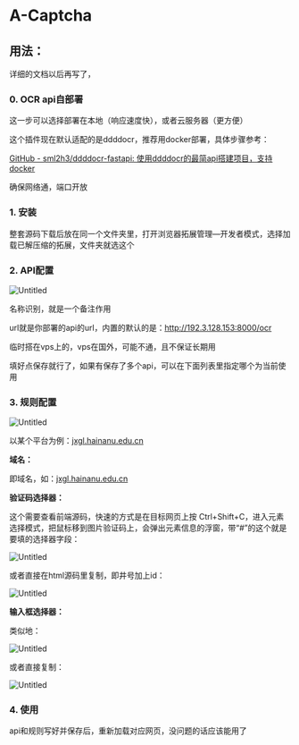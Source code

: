 # A-Captcha

## 用法：

详细的文档以后再写了，

### 0. OCR api自部署

这一步可以选择部署在本地（响应速度快），或者云服务器（更方便）

这个插件现在默认适配的是ddddocr，推荐用docker部署，具体步骤参考：

[GitHub - sml2h3/ddddocr-fastapi: 使用ddddocr的最简api搭建项目，支持docker](https://github.com/sml2h3/ddddocr-fastapi?tab=readme-ov-file#-ddddocr-api)

确保网络通，端口开放

### 1. 安装

整套源码下载后放在同一个文件夹里，打开浏览器拓展管理—开发者模式，选择加载已解压缩的拓展，文件夹就选这个

### 2. API配置

![Untitled](https://prod-files-secure.s3.us-west-2.amazonaws.com/3b7cacab-a4cf-4729-af39-5b0b3625ed16/e9c249dd-35ce-4235-8de1-c3b08cfd185d/Untitled.png)

名称识别，就是一个备注作用

url就是你部署的api的url，内置的默认的是：http://192.3.128.153:8000/ocr

临时搭在vps上的，vps在国外，可能不通，且不保证长期用

填好点保存就行了，如果有保存了多个api，可以在下面列表里指定哪个为当前使用

### 3. 规则配置

![Untitled](https://prod-files-secure.s3.us-west-2.amazonaws.com/3b7cacab-a4cf-4729-af39-5b0b3625ed16/ef016006-7fee-49a4-8322-bc75e89f8f04/Untitled.png)

以某个平台为例：[jxgl.hainanu.edu.cn](http://jxgl.hainanu.edu.cn/)

**域名：**

即域名，如：[jxgl.hainanu.edu.cn](http://jxgl.hainanu.edu.cn/)

**验证码选择器：**

这个需要查看前端源码，快速的方式是在目标网页上按 Ctrl+Shift+C，进入元素选择模式，把鼠标移到图片验证码上，会弹出元素信息的浮窗，带“#”的这个就是要填的选择器字段：

![Untitled](https://prod-files-secure.s3.us-west-2.amazonaws.com/3b7cacab-a4cf-4729-af39-5b0b3625ed16/f4759917-ff34-4f4b-b1c9-78bb6430b619/Untitled.png)

或者直接在html源码里复制，即井号加上id：

![Untitled](https://prod-files-secure.s3.us-west-2.amazonaws.com/3b7cacab-a4cf-4729-af39-5b0b3625ed16/6ee34bde-144a-4a9b-bfb9-48760a179298/Untitled.png)

**输入框选择器：**

类似地：

![Untitled](https://prod-files-secure.s3.us-west-2.amazonaws.com/3b7cacab-a4cf-4729-af39-5b0b3625ed16/53dbadbb-cad6-412f-b84d-073ad1a38c0b/Untitled.png)

或者直接复制：

![Untitled](https://prod-files-secure.s3.us-west-2.amazonaws.com/3b7cacab-a4cf-4729-af39-5b0b3625ed16/416b0146-d846-447c-9585-f413aae3abce/Untitled.png)

### 4. 使用

api和规则写好并保存后，重新加载对应网页，没问题的话应该能用了